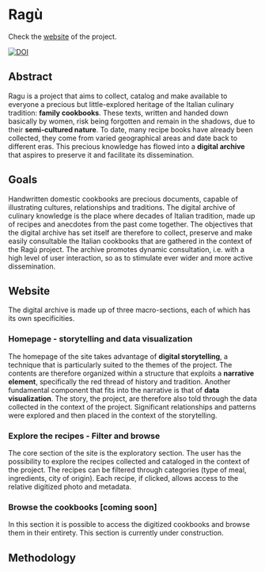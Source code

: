# Ragù

Check the [website](https://giuliamanganelli.github.io/ragu/index.html) of the project.

[![DOI](https://zenodo.org/badge/609063438.svg)](https://zenodo.org/badge/latestdoi/609063438)


## Abstract

Ragu is a project that aims to collect, catalog and make available to everyone a precious but little-explored heritage of the Italian culinary tradition: **family cookbooks**. These texts, written and handed down basically by women, risk being forgotten and remain in the shadows, due to their **semi-cultured nature**. To date, many recipe books have already been collected, they come from varied geographical areas and date back to different eras. This precious knowledge has flowed into a **digital archive** that aspires to preserve it and facilitate its dissemination.

## Goals

Handwritten domestic cookbooks are precious documents, capable of illustrating cultures, relationships and traditions. The digital archive of culinary knowledge is the place where decades of Italian tradition, made up of recipes and anecdotes from the past come together. The objectives that the digital archive has set itself are therefore to collect, preserve and make easily consultable the Italian cookbooks that are gathered in the context of the Ragù project. The archive promotes dynamic consultation, i.e. with a high level of user interaction, so as to stimulate ever wider and more active dissemination. 

## Website

The digital archive is made up of three macro-sections, each of which has its own specificities.

### Homepage - storytelling and data visualization

The homepage of the site takes advantage of **digital storytelling**, a technique that is particularly suited to the themes of the project.
The contents are therefore organized within a structure that exploits a **narrative element**, specifically the red thread of history and tradition.
Another fundamental component that fits into the narrative is that of **data visualization**. The story, the project, are therefore also told through the data collected in the context of the project. Significant relationships and patterns were explored and then placed in the context of the storytelling.

### Explore the recipes - Filter and browse

The core section of the site is the exploratory section. The user has the possibility to explore the recipes collected and cataloged in the context of the project. The recipes can be filtered through categories (type of meal, ingredients, city of origin). Each recipe, if clicked, allows access to the relative digitized photo and metadata.

### Browse the cookbooks [coming soon]

In this section it is possible to access the digitized cookbooks and browse them in their entirety. This section is currently under construction.

## Methodology
